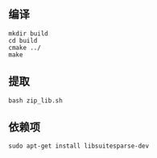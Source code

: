 ## 编译
```
mkdir build
cd build
cmake ../
make
```

## 提取

```
bash zip_lib.sh
```

## 依赖项
```
sudo apt-get install libsuitesparse-dev

```

